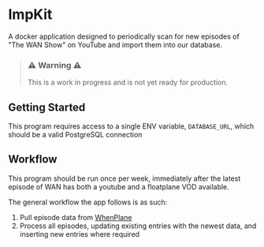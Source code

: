 # ImpKit

A docker application designed to periodically scan for new episodes of "The WAN Show" on YouTube and import them into
our database.

> ### ⚠️ **Warning** ⚠️
> This is a work in progress and is not yet ready for production.

## Getting Started

This program requires access to a single ENV variable, `DATABASE_URL`, which should be a valid PostgreSQL connection

## Workflow

This program should be run once per week, immediately after the latest episode of WAN has both a youtube and a
floatplane VOD available.

The general workflow the app follows is as such:

1) Pull episode data from [WhenPlane](https://whenplane.com)
2) Process all episodes, updating existing entries with the newest data, and inserting new entries where required



